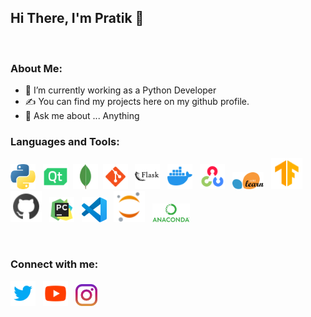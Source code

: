
## Hi There, I'm Pratik 👋
</br>

### About Me:

- 💼 I’m currently working as a  Python Developer
- ✍ You can find my projects here on my github
profile.
- 💬 Ask me about ... Anything

### Languages and Tools:
<a href="https://www.python.org/"><img src="icons/python.png" width=40px/></a>&nbsp;&nbsp;
<a href="https://www.qt.io/"><img src="icons/qt.png" width=40px/></a>&nbsp;
<a href="https://www.mongodb.com/"><img src="icons/mongodb.png" width=40px/></a>&nbsp;
<a href="https://git-scm.com/"><img src="icons/git.png" width=40px/></a>&nbsp;&nbsp;
<a href="https://flask.palletsprojects.com/en/2.0.x/"><img src="icons/flask.png" width=40px/></a>&nbsp;&nbsp;
<a href="https://www.docker.com/"><img src="icons/docker.png" width=40px/></a>&nbsp;&nbsp;
<a href="https://opencv.org/"><img src="icons/opencv.png" width=40px/></a>&nbsp;&nbsp;
<a href="https://scikit-learn.org/stable/"><img src="icons/scikit-learn.png" width=50px/></a>&nbsp;&nbsp;
<a href="https://www.tensorflow.org/"><img src="icons/tensorflow.png" width=50px/></a>&nbsp;&nbsp;
<a href="https://github.com/"><img src="icons/github.png" width=50px/></a>&nbsp;&nbsp;
<a href="https://www.jetbrains.com/pycharm/"><img src="icons/pycharm.png" width=40px/></a>&nbsp;&nbsp;
<a href="https://code.visualstudio.com/"><img src="icons/vscode.png" width=40px/></a>&nbsp;&nbsp;
<a href="https://jupyter.org/"><img src="icons/jupyter.png" width=50px/></a>&nbsp;&nbsp;
<a href="https://www.anaconda.com/"><img src="icons/anaconda.png" width=60px/></a>&nbsp;&nbsp;

</br>

### Connect with me:
<a href="https://twitter.com/pratik_314"><img src="icons/twitter.png" width=40px/></a>&nbsp;&nbsp;
<a href="https://www.youtube.com/channel/UClYT3b65lOrWUTpj0BFOuFQ"><img src="icons/youtube.png" width=40px/></a>&nbsp;&nbsp;
<a href="https://www.instagram.com/pratiktayshete_314"><img src="icons/instagram.png" width=35px/></a>&nbsp;&nbsp;





